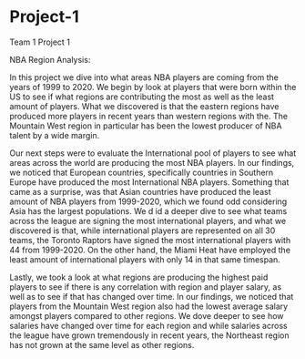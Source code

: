 # Project-1
Team 1 Project 1

NBA Region Analysis:

In this project we dive into what areas NBA players are coming from the years of 1999 to 2020. We begin by look at players that were born within the US to see if what regions are contributing the most as well as the least amount of players. What we discovered is that the eastern regions have produced more players in recent years than western regions with the. The Mountain West region in particular has been the lowest producer of NBA talent by a wide margin.

Our next steps were to evaluate the International pool of players to see what areas across the world are producing the most NBA players. In our findings, we noticed that European countries, specifically countries in Southern Europe have produced the most International NBA players. Something that came as a surprise, was that Asian countries have produced the least amount of NBA players from 1999-2020, which we found odd considering Asia has the largest populations. We d id a deeper dive to see what teams across the league are signing the most international players, and what we discovered is that, while international players are represented on all 30 teams, the Toronto Raptors have signed the most international players with 44 from 1999-2020. On the other hand, the Miami Heat have employed the least amount of international players with only 14 in that same timespan.

Lastly, we took a look at what regions are producing the highest paid players to see if there is any correlation with region and player salary, as well as to see if that has changed over time. In our findings, we noticed that players from the Mountain West region also had the lowest average salary amongst players compared to other regions. We dove deeper to see how salaries have changed over time for each region and while salaries across the league have grown tremendously in recent years, the Northeast region has not grown at the same level as other regions.
